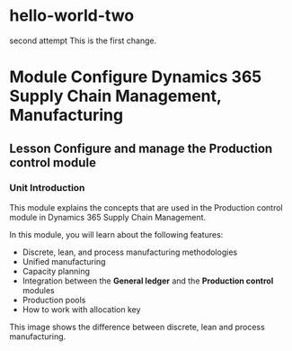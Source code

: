 # hello-world-two
second attempt
This is the first change.
# **Module** Configure Dynamics 365 Supply Chain Management, Manufacturing

## **Lesson** Configure and manage the Production control module

### **Unit** Introduction

This module explains the concepts that are used in the Production control module in Dynamics 365 Supply Chain Management.

In this module, you will learn about the following features:
-   Discrete, lean, and process manufacturing methodologies
-   Unified manufacturing
-   Capacity planning
-   Integration between the **General ledger** and the **Production control** modules
-   Production pools
-   How to work with allocation key

This image shows the difference between discrete, lean and process manufacturing.
